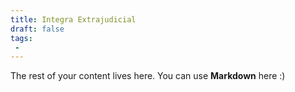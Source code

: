 ```yaml
---
title: Integra Extrajudicial
draft: false
tags:
 -
---
```

 
The rest of your content lives here. You can use **Markdown** here :)